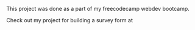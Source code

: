 This project was done as a part of my freecodecamp webdev bootcamp.

Check out my project for building a survey form at 